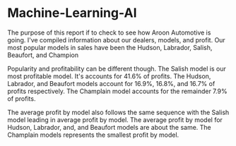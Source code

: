 # Machine-Learning-AI
The purpose of this report if to check to see how Aroon Automotive is going. I've compiled information about our dealers, models, and profit. Our most popular models in sales have been the Hudson, Labrador, Salish, Beaufort, and Champion

Popularity and profitability can be different though. The Salish model is our most profitable model. It's accounts for 41.6% of profits. The Hudson, Labrador, and Beaufort models account for 16.9%, 16.8%, and 16.7% of profits respectively. The Champlain model accounts for the remainder 7.9% of profits.

The average profit by model also follows the same sequence with the Salish model leading in average profit by model. The average profit by model for Hudson, Labrador, and, and Beaufort models are about the same. The Champlain models represents the smallest profit by model. 
